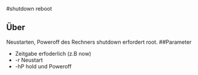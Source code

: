#shutdown reboot
## Über
Neustarten, Poweroff des Rechners
shutdown erfordert root. 
##Parameter
- Zeitgabe erfoderlich (z.B now)
- -r Neustart
- -hP hold und Poweroff
